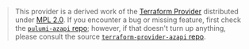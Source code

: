 > This provider is a derived work of the [Terraform Provider](https://github.com/Azure/terraform-provider-azapi)
> distributed under [MPL 2.0](https://www.mozilla.org/en-US/MPL/2.0/). If you encounter a bug or missing feature,
> first check the [`pulumi-azapi` repo](https://github.com/dirien/pulumi-azapi/issues); however, if that doesn't turn up anything,
> please consult the source [`terraform-provider-azapi` repo](https://github.com/Azure/terraform-provider-azapi/issues).
